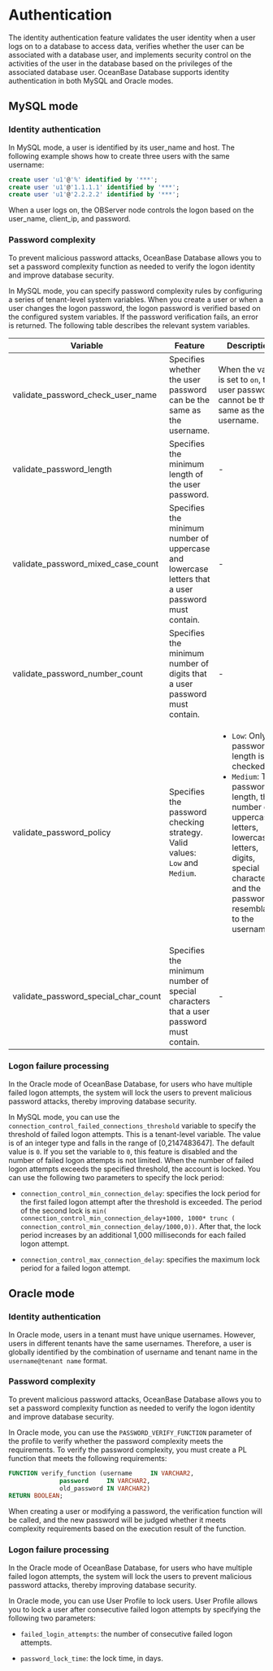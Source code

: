 # Authentication

The identity authentication feature validates the user identity when a user logs on to a database to access data, verifies whether the user can be associated with a database user, and implements security control on the activities of the user in the database based on the privileges of the associated database user. OceanBase Database supports identity authentication in both MySQL and Oracle modes.

## MySQL mode

### Identity authentication

In MySQL mode, a user is identified by its user_name and host. The following example shows how to create three users with the same username:

```sql
create user 'u1'@'%' identified by '***';
create user 'u1'@'1.1.1.1' identified by '***';
create user 'u1'@'2.2.2.2' identified by '***';
```

When a user logs on, the OBServer node controls the logon based on the user_name, client_ip, and password.

### Password complexity

To prevent malicious password attacks, OceanBase Database allows you to set a password complexity function as needed to verify the logon identity and improve database security.

In MySQL mode, you can specify password complexity rules by configuring a series of tenant-level system variables. When you create a user or when a user changes the logon password, the logon password is verified based on the configured system variables. If the password verification fails, an error is returned. The following table describes the relevant system variables.

| Variable | Feature | Description |
|--------------------------------------|------------------------|-----------------------------------------------------------------------------------------------------------------------------------------------------------------------------|
| validate_password_check_user_name | Specifies whether the user password can be the same as the username. | When the value is set to `on`, the user password cannot be the same as the username.  |
| validate_password_length | Specifies the minimum length of the user password. | - |
| validate_password_mixed_case_count | Specifies the minimum number of uppercase and lowercase letters that a user password must contain. | - |
| validate_password_number_count | Specifies the minimum number of digits that a user password must contain. | - |
| validate_password_policy | Specifies the password checking strategy. Valid values: `Low` and `Medium`. | <ul><li>`Low`: Only the password length is checked. </li> <li>`Medium`: The password length, the number of uppercase letters, lowercase letters, digits, special characters, and the password resemblance to the username. </li></ul> |
| validate_password_special_char_count | Specifies the minimum number of special characters that a user password must contain. | - |

### Logon failure processing

In the Oracle mode of OceanBase Database, for users who have multiple failed logon attempts, the system will lock the users to prevent malicious password attacks, thereby improving database security.

In MySQL mode, you can use the `connection_control_failed_connections_threshold` variable to specify the threshold of failed logon attempts. This is a tenant-level variable. The value is of an integer type and falls in the range of [0,2147483647]. The default value is `0`. If you set the variable to `0`, this feature is disabled and the number of failed logon attempts is not limited. When the number of failed logon attempts exceeds the specified threshold, the account is locked. You can use the following two parameters to specify the lock period:

* `connection_control_min_connection_delay`: specifies the lock period for the first failed logon attempt after the threshold is exceeded. The period of the second lock is `min( connection_control_min_connection_delay+1000, 1000* trunc ( connection_control_min_connection_delay/1000,0))`. After that, the lock period increases by an additional 1,000 milliseconds for each failed logon attempt.

* `connection_control_max_connection_delay`: specifies the maximum lock period for a failed logon attempt.

## Oracle mode

### Identity authentication

In Oracle mode, users in a tenant must have unique usernames. However, users in different tenants have the same usernames. Therefore, a user is globally identified by the combination of username and tenant name in the `username@tenant name` format.

### Password complexity

To prevent malicious password attacks, OceanBase Database allows you to set a password complexity function as needed to verify the logon identity and improve database security.

In Oracle mode, you can use the `PASSWORD_VERIFY_FUNCTION` parameter of the profile to verify whether the password complexity meets the requirements. To verify the password complexity, you must create a PL function that meets the following requirements:

```sql
FUNCTION verify_function (username     IN VARCHAR2,
              password     IN VARCHAR2,
              old_password IN VARCHAR2)
RETURN BOOLEAN;
```

When creating a user or modifying a password, the verification function will be called, and the new password will be judged whether it meets complexity requirements based on the execution result of the function.

### Logon failure processing

In the Oracle mode of OceanBase Database, for users who have multiple failed logon attempts, the system will lock the users to prevent malicious password attacks, thereby improving database security.

In Oracle mode, you can use User Profile to lock users. User Profile allows you to lock a user after consecutive failed logon attempts by specifying the following two parameters:

* `failed_login_attempts`: the number of consecutive failed logon attempts.

* `password_lock_time`: the lock time, in days.
